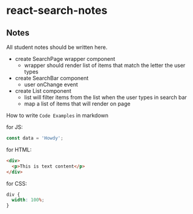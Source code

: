 # react-search-notes

## Notes

All student notes should be written here.

- create SearchPage wrapper component
  - wrapper should render list of items that match the letter the user types
- create SearchBar component
  - user onChange event
- create List component
  - list will filter items from the list when the user types in search bar
  - map a list of items that will render on page

How to write `Code Examples` in markdown

for JS:

```javascript
const data = 'Howdy';
```

for HTML:

```html
<div>
  <p>This is text content</p>
</div>
```

for CSS:

```css
div {
  width: 100%;
}
```
